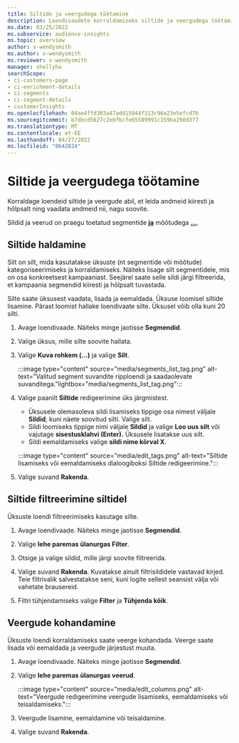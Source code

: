```yaml
---
title: Siltide ja veergudega töötamine
description: Loendivaadete korraldamiseks siltide ja veergudega töötamine
ms.date: 03/25/2022
ms.subservice: audience-insights
ms.topic: overview
author: v-wendysmith
ms.author: v-wendysmith
ms.reviewer: v-wendysmith
manager: shellyha
searchScope:
- ci-customers-page
- ci-enrichment-details
- ci-segments
- ci-segment-details
- customerInsights
ms.openlocfilehash: 04ae4ffd303a47add15044f313c96a23e5efcd76
ms.sourcegitcommit: b7dbcd5627c2ebfbcfe65589991c159ba290d377
ms.translationtype: MT
ms.contentlocale: et-EE
ms.lasthandoff: 04/27/2022
ms.locfileid: "8642824"
---
```

# <a name="work-with-tags-and-columns"></a>Siltide ja veergudega töötamine

Korraldage loendeid siltide ja veergude abil, et leida andmeid kiiresti ja hõlpsalt ning vaadata andmeid nii, nagu soovite.

Sildid ja veerud on praegu toetatud segmentide **[ja](segments.md)** mõõtudega **[...](measures.md)**.

## <a name="manage-tags"></a>Siltide haldamine

Silt on silt, mida kasutatakse üksuste (nt segmentide või mõõtude) kategoriseerimiseks ja korraldamiseks. Näiteks lisage silt segmentidele, mis on osa konkreetsest kampaaniast. Seejärel saate selle sildi järgi filtreerida, et kampaania segmendid kiiresti ja hõlpsalt tuvastada.

Silte saate üksusest vaadata, lisada ja eemaldada. Üksuse loomisel siltide lisamine. Pärast loomist hallake loendivaate silte. Üksusel võib olla kuni 20 silti.

1. Avage loendivaade. Näiteks minge jaotisse **Segmendid**.

1. Valige üksus, mille silte soovite hallata.

1. Valige **Kuva rohkem (...)** ja valige **Silt**.

   :::image type="content" source="media/segments_list_tag.png" alt-text="Valitud segment suvandite ripploendi ja saadaolevate suvanditega."lightbox="media/segments_list_tag.png":::

1. Valige paanilt **Siltide** redigeerimine üks järgmistest.

   - Üksusele olemasoleva sildi lisamiseks tippige osa nimest väljale **Sildid**, kuni näete soovitud silti. Valige silt.
   - Sildi loomiseks tippige nimi väljale **Sildid** ja valige **Loo uus silt** või vajutage **sisestusklahvi (Enter).** Üksusele lisatakse uus silt.
   - Sildi eemaldamiseks valige **sildi nime kõrval X**.

   :::image type="content" source="media/edit_tags.png" alt-text="Siltide lisamiseks või eemaldamiseks dialoogiboksi Siltide redigeerimine.":::

1. Valige suvand **Rakenda**.

## <a name="filter-on-tags"></a>Siltide filtreerimine siltidel

Üksuste loendi filtreerimiseks kasutage silte.

1. Avage loendivaade. Näiteks minge jaotisse **Segmendid**.

1. Valige **lehe paremas ülanurgas Filter**.

1. Otsige ja valige sildid, mille järgi soovite filtreerida.

1. Valige suvand **Rakenda**. Kuvatakse ainult filtrisildidele vastavad kirjed. Teie filtrivalik salvestatakse seni, kuni logite sellest seansist välja või vahetate brausereid.

1. Filtri tühjendamiseks valige **Filter** ja **Tühjenda kõik**.

## <a name="customize-columns"></a>Veergude kohandamine

Üksuste loendi korraldamiseks saate veerge kohandada. Veerge saate lisada või eemaldada ja veergude järjestust muuta.

1. Avage loendivaade. Näiteks minge jaotisse **Segmendid**.

1. Valige **lehe paremas ülanurgas veerud**.

   :::image type="content" source="media/edit_columns.png" alt-text="Veergude redigeerimine veergude lisamiseks, eemaldamiseks või teisaldamiseks.":::

1. Veergude lisamine, eemaldamine või teisaldamine.

1. Valige suvand **Rakenda**.

